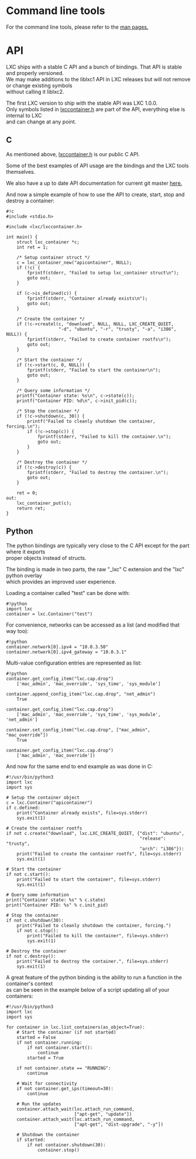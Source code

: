# Command line tools
For the command line tools, please refer to the [man pages.](/lxc/manpages/)

# API
LXC ships with a stable C API and a bunch of bindings. That API is stable and properly versioned.  
We may make additions to the liblxc1 API in LXC releases but will not remove or change existing symbols  
without calling it liblxc2.

The first LXC version to ship with the stable API was LXC 1.0.0.  
Only symbols listed in
[lxccontainer.h](https://github.com/lxc/lxc/blob/master/src/lxc/lxccontainer.h)
are part of the API, everything else is internal to LXC  
and can change at any point.

## C
As mentioned above, [lxccontainer.h](https://github.com/lxc/lxc/blob/master/src/lxc/lxccontainer.h) is our public C API.

Some of the best examples of API usage are the bindings and the LXC tools themselves.

We also have a up to date API documentation for current git master [here.](/lxc/apidoc/)

And now a simple example of how to use the API to create, start, stop and destroy a container:

    #!c
    #include <stdio.h>

    #include <lxc/lxccontainer.h>

    int main() {
        struct lxc_container *c;
        int ret = 1;

        /* Setup container struct */
        c = lxc_container_new("apicontainer", NULL);
        if (!c) {
            fprintf(stderr, "Failed to setup lxc_container struct\n");
            goto out;
        }

        if (c->is_defined(c)) {
            fprintf(stderr, "Container already exists\n");
            goto out;
        }

        /* Create the container */
        if (!c->createl(c, "download", NULL, NULL, LXC_CREATE_QUIET,
                        "-d", "ubuntu", "-r", "trusty", "-a", "i386", NULL)) {
            fprintf(stderr, "Failed to create container rootfs\n");
            goto out;
        }

        /* Start the container */
        if (!c->start(c, 0, NULL)) {
            fprintf(stderr, "Failed to start the container\n");
            goto out;
        }

        /* Query some information */
        printf("Container state: %s\n", c->state(c));
        printf("Container PID: %d\n", c->init_pid(c));

        /* Stop the container */
        if (!c->shutdown(c, 30)) {
            printf("Failed to cleanly shutdown the container, forcing.\n");
            if (!c->stop(c)) {
                fprintf(stderr, "Failed to kill the container.\n");
                goto out;
            }
        }

        /* Destroy the container */
        if (!c->destroy(c)) {
            fprintf(stderr, "Failed to destroy the container.\n");
            goto out;
        }

        ret = 0;
    out:
        lxc_container_put(c);
        return ret;
    }

## Python
The python bindings are typically very close to the C API except for the part where it exports  
proper objects instead of structs.

The binding is made in two parts, the raw "\_lxc" C extension and the "lxc" python overlay  
which provides an improved user experience.

Loading a container called "test" can be done with:

    #!python
    import lxc
    container = lxc.Container("test")

For convenience, networks can be accessed as a list (and modified that way too):

    #!python
    container.network[0].ipv4 = "10.0.3.50"
    container.network[0].ipv4_gateway = "10.0.3.1"

Multi-value configuration entries are represented as list:

    #!python
    container.get_config_item("lxc.cap.drop")
        ['mac_admin', 'mac_override', 'sys_time', 'sys_module']

    container.append_config_item("lxc.cap.drop", "net_admin")
        True

    container.get_config_item("lxc.cap.drop")
        ['mac_admin', 'mac_override', 'sys_time', 'sys_module', 'net_admin']

    container.set_config_item("lxc.cap.drop", ["mac_admin", "mac_override"])
        True

    container.get_config_item("lxc.cap.drop")
        ['mac_admin', 'mac_override'])

And now for the same end to end example as was done in C:

    #!/usr/bin/python3
    import lxc
    import sys

    # Setup the container object
    c = lxc.Container("apicontainer")
    if c.defined:
        print("Container already exists", file=sys.stderr)
        sys.exit(1)

    # Create the container rootfs
    if not c.create("download", lxc.LXC_CREATE_QUIET, {"dist": "ubuntu",
                                                       "release": "trusty",
                                                       "arch": "i386"}):
        print("Failed to create the container rootfs", file=sys.stderr)
        sys.exit(1)

    # Start the container
    if not c.start():
        print("Failed to start the container", file=sys.stderr)
        sys.exit(1)

    # Query some information
    print("Container state: %s" % c.state)
    print("Container PID: %s" % c.init_pid)

    # Stop the container
    if not c.shutdown(30):
        print("Failed to cleanly shutdown the container, forcing.")
        if not c.stop():
            print("Failed to kill the container", file=sys.stderr)
            sys.exit(1)

    # Destroy the container
    if not c.destroy():
        print("Failed to destroy the container.", file=sys.stderr)
        sys.exit(1)

A great feature of the python binding is the ability to run a function in the container's context  
as can be seen in the example below of a script updating all of your containers:

    #!/usr/bin/python3
    import lxc
    import sys

    for container in lxc.list_containers(as_object=True):
        # Start the container (if not started)
        started = False
        if not container.running:
            if not container.start():
                continue
            started = True

        if not container.state == "RUNNING":
            continue

        # Wait for connectivity
        if not container.get_ips(timeout=30):
            continue

        # Run the updates
        container.attach_wait(lxc.attach_run_command,
                              ["apt-get", "update"])
        container.attach_wait(lxc.attach_run_command,
                              ["apt-get", "dist-upgrade", "-y"])

        # Shutdown the container
        if started:
            if not container.shutdown(30):
                container.stop()
